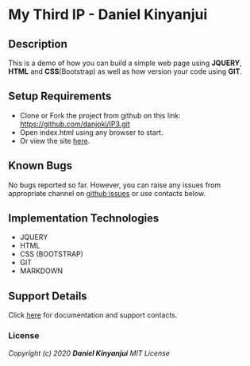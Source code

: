 # My Third IP - Daniel Kinyanjui

## Description
This is a demo of how you can build a simple web page using **JQUERY**, **HTML** and **CSS**(Bootstrap) as well as how version your code using **GIT**.

## Setup Requirements
* Clone or Fork the project from github on this link: https://github.com/danjoki/IP3.git
* Open index.html using any browser to start.
* Or view the site [here](https://danjoki.github.io/IP3/).

## Known Bugs
No bugs reported so far. However, you can raise any issues from appropriate channel on [github issues](https://github.com/danjoki/IP3/issues) or use contacts below.

## Implementation Technologies
* JQUERY
* HTML
* CSS (BOOTSTRAP)
* GIT
* MARKDOWN

## Support Details
Click [here](http://kinyanjui.xyz) for documentation and support contacts.

### License
_Copyright (c) 2020 **Daniel Kinyanjui** MIT License_